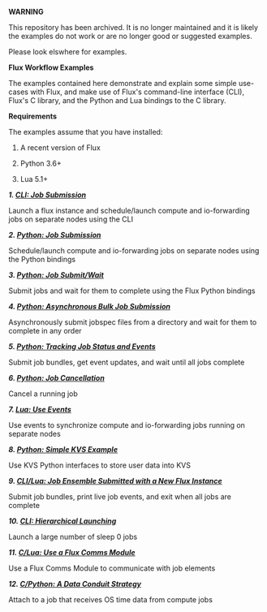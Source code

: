 **WARNING**

This repository has been archived. It is no longer maintained and it is
likely the examples do not work or are no longer good or suggested
examples.

Please look elswhere for examples.

**Flux Workflow Examples**

The examples contained here demonstrate and explain some simple use-cases with Flux,
and make use of Flux's command-line interface (CLI), Flux's C library,
and the Python and Lua bindings to the C library.

**Requirements**

The examples assume that you have installed:

1. A recent version of Flux

2. Python 3.6+

3. Lua 5.1+

**_1. [CLI: Job Submission](https://github.com/flux-framework/flux-workflow-examples/tree/master/job-submit-cli)_**

Launch a flux instance and schedule/launch compute and io-forwarding jobs on
separate nodes using the CLI

**_2. [Python: Job Submission](https://github.com/flux-framework/flux-workflow-examples/tree/master/job-submit-api)_**

Schedule/launch compute and io-forwarding jobs on separate nodes using the Python bindings

**_3. [Python: Job Submit/Wait](https://github.com/flux-framework/flux-workflow-examples/tree/master/job-submit-wait)_**

Submit jobs and wait for them to complete using the Flux Python bindings

**_4. [Python: Asynchronous Bulk Job Submission](https://github.com/flux-framework/flux-workflow-examples/tree/master/async-bulk-job-submit)_**

Asynchronously submit jobspec files from a directory and wait for them to complete in any order

**_5. [Python: Tracking Job Status and Events](https://github.com/flux-framework/flux-workflow-examples/tree/master/job-status-control)_**

Submit job bundles, get event updates, and wait until all jobs complete

**_6. [Python: Job Cancellation](https://github.com/flux-framework/flux-workflow-examples/tree/master/job-cancel)_**

Cancel a running job

**_7. [Lua: Use Events](https://github.com/flux-framework/flux-workflow-examples/tree/master/synchronize-events)_**

Use events to synchronize compute and io-forwarding jobs running on separate
nodes

**_8. [Python: Simple KVS Example](https://github.com/flux-framework/flux-workflow-examples/tree/master/kvs-python-bindings)_**

Use KVS Python interfaces to store user data into KVS

**_9. [CLI/Lua: Job Ensemble Submitted with a New Flux Instance](https://github.com/flux-framework/flux-workflow-examples/tree/master/job-ensemble)_**

Submit job bundles, print live job events, and exit when all jobs are complete

**_10. [CLI: Hierarchical Launching](https://github.com/flux-framework/flux-workflow-examples/tree/master/hierarchical-launching)_**

Launch a large number of sleep 0 jobs

**_11. [C/Lua: Use a Flux Comms Module](https://github.com/flux-framework/flux-workflow-examples/tree/master/comms-module)_**

Use a Flux Comms Module to communicate with job elements

**_12. [C/Python: A Data Conduit Strategy](https://github.com/flux-framework/flux-workflow-examples/tree/master/data-conduit)_**

Attach to a job that receives OS time data from compute jobs
